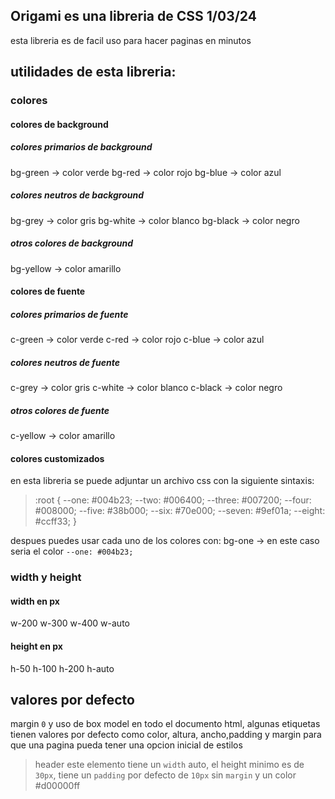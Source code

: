 ## Origami es una libreria de CSS  1/03/24
esta libreria es de facil uso para hacer paginas en minutos
## utilidades de esta libreria:
### colores
#### colores de background
##### colores primarios de background
bg-green -> color verde
bg-red -> color rojo
bg-blue -> color azul
##### colores neutros de background
bg-grey -> color gris
bg-white -> color blanco
bg-black -> color negro
##### otros colores de background
bg-yellow -> color amarillo
#### colores de fuente
##### colores primarios de fuente
c-green -> color verde
c-red -> color rojo
c-blue -> color azul
##### colores neutros de fuente
c-grey -> color gris
c-white -> color blanco
c-black -> color negro
##### otros colores de fuente
c-yellow -> color amarillo
#### colores customizados
en esta libreria se puede adjuntar un archivo css con la 
siguiente sintaxis:
>:root {
    --one: #004b23; 
    --two: #006400;
    --three: #007200;
    --four: #008000;
    --five: #38b000;
    --six: #70e000;
    --seven: #9ef01a;
    --eight: #ccff33;
}

despues puedes usar cada uno de los colores con:
bg-one -> en este caso seria el color ``--one: #004b23; ``

### width y height
#### width en px
w-200
w-300
w-400
w-auto
#### height en px
h-50
h-100
h-200
h-auto


## valores por defecto
margin ``0`` y uso de box model en todo el documento html,
algunas etiquetas tienen valores por defecto como color, altura, ancho,padding y margin para que una pagina pueda tener una opcion inicial de estilos
> header
este elemento tiene un ``width`` auto, el height minimo es de ``30px``, tiene un ``padding`` por defecto  de ``10px`` sin ``margin`` y un color #d00000ff 
